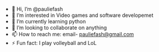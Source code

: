 - 👋 Hi, I’m @pauliefash
- 👀 I’m interested in Video games and software developemet  
- 🌱 I’m currently learning python
- 💞️ I’m looking to collaborate on anything
- 📫 How to reach me: email- pauliefash@gmail.com
- ⚡ Fun fact: I play volleyball and LoL

<!---
pauliefash/README.md is a ✨ special ✨ repository because its `README.md` (this file) appears on your GitHub profile.
You can click the Preview link to take a look at your changes.
--->
